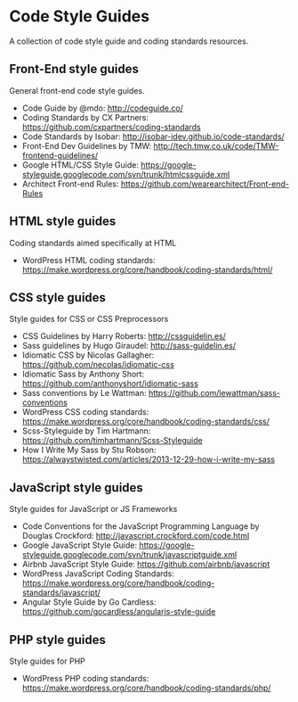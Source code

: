 # Code Style Guides

A collection of code style guide and coding standards resources.

## Front-End style guides

General front-end code style guides.

- Code Guide by @mdo: http://codeguide.co/
- Coding Standards by CX Partners: https://github.com/cxpartners/coding-standards
- Code Standards by Isobar: http://isobar-idev.github.io/code-standards/
- Front-End Dev Guidelines by TMW: http://tech.tmw.co.uk/code/TMW-frontend-guidelines/
- Google HTML/CSS Style Guide: https://google-styleguide.googlecode.com/svn/trunk/htmlcssguide.xml
- Architect Front-end Rules: https://github.com/wearearchitect/Front-end-Rules

## HTML style guides

Coding standards aimed specifically at HTML

- WordPress HTML coding standards: https://make.wordpress.org/core/handbook/coding-standards/html/

## CSS style guides

Style guides for CSS or CSS Preprocessors

- CSS Guidelines by Harry Roberts: http://cssguidelin.es/
- Sass guidelines by Hugo Giraudel: http://sass-guidelin.es/
- Idiomatic CSS by Nicolas Gallagher: https://github.com/necolas/idiomatic-css
- Idiomatic Sass by Anthony Short: https://github.com/anthonyshort/idiomatic-sass
- Sass conventions by Le Wattman: https://github.com/lewattman/sass-conventions
- WordPress CSS coding standards: https://make.wordpress.org/core/handbook/coding-standards/css/
- Scss-Styleguide by Tim Hartmann: https://github.com/timhartmann/Scss-Styleguide
- How I Write My Sass by Stu Robson: https://alwaystwisted.com/articles/2013-12-29-how-i-write-my-sass

## JavaScript style guides

Style guides for JavaScript or JS Frameworks

- Code Conventions for the JavaScript Programming Language by Douglas Crockford: http://javascript.crockford.com/code.html
- Google JavaScript Style Guide: https://google-styleguide.googlecode.com/svn/trunk/javascriptguide.xml
- Airbnb JavaScript Style Guide: https://github.com/airbnb/javascript
- WordPress JavaScript Coding Standards: https://make.wordpress.org/core/handbook/coding-standards/javascript/
- Angular Style Guide by Go Cardless: https://github.com/gocardless/angularjs-style-guide


## PHP style guides

Style guides for PHP

- WordPress PHP coding standards: https://make.wordpress.org/core/handbook/coding-standards/php/
